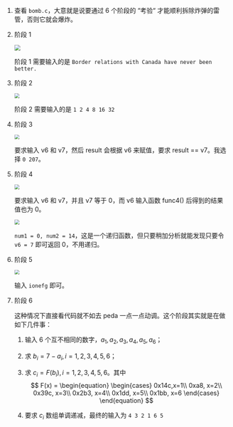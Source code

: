 1. 查看 `bomb.c`，大意就是说要通过 6 个阶段的 “考验“ 才能顺利拆除炸弹的雷管，否则它就会爆炸。

   

2. 阶段 1

   <img src="C:\电子图书馆\我的坚果云\CTF\CSAPP_lab\bomb\writeup\assets\phase1.png" style="zoom:80%;" /> 

   阶段 1 需要输入的是 `Border relations with Canada have never been better.`

   

3. 阶段 2

   <img src="C:\电子图书馆\我的坚果云\CTF\CSAPP_lab\bomb\writeup\assets\phase2.png" style="zoom: 67%;" /> 

   阶段 2 需要输入的是 `1 2 4 8 16 32`

   

4. 阶段 3

   <img src="C:\电子图书馆\我的坚果云\CTF\CSAPP_lab\bomb\writeup\assets\phase3.png" style="zoom: 67%;" />  

   要求输入 v6 和 v7，然后 result 会根据 v6 来赋值，要求 result == v7。我选择 `0 207`。

   

5. 阶段 4

   <img src="C:\电子图书馆\我的坚果云\CTF\CSAPP_lab\bomb\writeup\assets\phase4_1.png" style="zoom: 67%;" />  

   要求输入 v6 和 v7，并且 v7 等于 0，而 v6 输入函数 func4() 后得到的结果值也为 0。

   <img src="C:\电子图书馆\我的坚果云\CTF\CSAPP_lab\bomb\writeup\assets\phase4_2.png" style="zoom:67%;" />  

   `num1 = 0, num2 = 14`，这是一个递归函数，但只要稍加分析就能发现只要令 `v6 = 7` 即可返回 0，不用递归。

   

6. 阶段 5

   <img src="C:\电子图书馆\我的坚果云\CTF\CSAPP_lab\bomb\writeup\assets\phase5.png" style="zoom:67%;" />  

   输入 `ionefg` 即可。

   

7. 阶段 6

   这种情况下直接看代码就不如去 peda 一点一点动调。这个阶段其实就是在做如下几件事：

   1. 输入 6 个互不相同的数字，$a_1, a_2, a_3, a_4, a_5, a_6$；

   2. 求 $b_i = 7 - a_i, i = 1,2,3,4,5,6$；

   3. 求 $c_i = F(b_i), i = 1,2,3,4,5,6$。其中
      $$
      F(x) =  
      \begin{equation}
      	\begin{cases}
      		0x14c,x=1\\
      		0xa8, x=2\\
      		0x39c, x=3\\
      		0x2b3, x=4\\
      		0x1dd, x=5\\
      		0x1bb, x=6
      	\end{cases}
      \end{equation}
      $$

   4. 要求 $c_i$ 数组单调递减，最终的输入为 `4 3 2 1 6 5`

